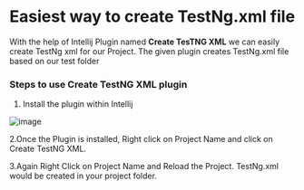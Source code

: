 # Easiest way to create TestNg.xml file

With the help of Intellij Plugin named  **Create TesTNG XML** we can easily create TestNg xml for our Project. The given plugin creates TestNg.xml file based on our test folder

### Steps to use **Create TestNG XML** plugin

1. Install the plugin within Intellij

![image](https://user-images.githubusercontent.com/52998083/192105532-8e1978fe-4fc6-46ed-a636-d6524207c6c6.png)

2.Once the Plugin is installed, Right click on Project Name and click on Create TestNG XML.

3.Again Right Click on Project Name and Reload the Project. TestNg.xml would be created in your project folder.


